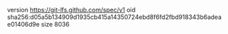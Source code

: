 version https://git-lfs.github.com/spec/v1
oid sha256:d05a5b134909d1935cb415a14350724ebd8f6fd2fbd918343b6adeae01406d9e
size 8036

